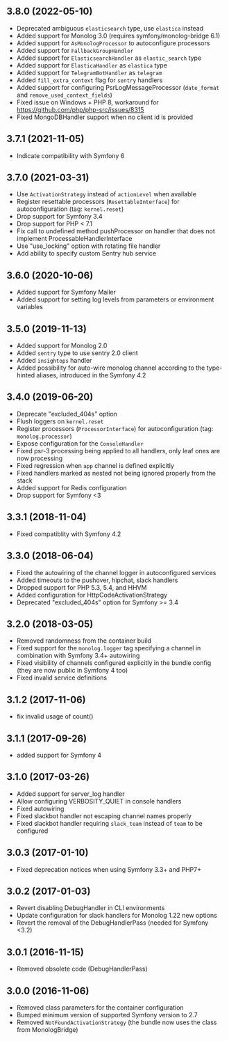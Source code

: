 ## 3.8.0 (2022-05-10)

* Deprecated ambiguous `elasticsearch` type, use `elastica` instead
* Added support for Monolog 3.0 (requires symfony/monolog-bridge 6.1)
* Added support for `AsMonologProcessor` to autoconfigure processors
* Added support for `FallbackGroupHandler`
* Added support for `ElasticsearchHandler` as `elastic_search` type
* Added support for `ElasticaHandler` as `elastica` type
* Added support for `TelegramBotHandler` as `telegram`
* Added `fill_extra_context` flag for `sentry` handlers
* Added support for configuring PsrLogMessageProcessor (`date_format` and `remove_used_context_fields`)
* Fixed issue on Windows + PHP 8, workaround for https://github.com/php/php-src/issues/8315
* Fixed MongoDBHandler support when no client id is provided

## 3.7.1 (2021-11-05)

* Indicate compatibility with Symfony 6

## 3.7.0 (2021-03-31)

* Use `ActivationStrategy` instead of `actionLevel` when available 
* Register resettable processors (`ResettableInterface`) for autoconfiguration (tag: `kernel.reset`)
* Drop support for Symfony 3.4
* Drop support for PHP < 7.1
* Fix call to undefined method pushProcessor on handler that does not implement ProcessableHandlerInterface
* Use "use_locking" option with rotating file handler
* Add ability to specify custom Sentry hub service

## 3.6.0 (2020-10-06)

* Added support for Symfony Mailer
* Added support for setting log levels from parameters or environment variables

## 3.5.0 (2019-11-13)

* Added support for Monolog 2.0
* Added `sentry` type to use sentry 2.0 client
* Added `insightops` handler
* Added possibility for auto-wire monolog channel according to the type-hinted aliases, introduced in the Symfony 4.2

## 3.4.0 (2019-06-20)

* Deprecate "excluded_404s" option
* Flush loggers on `kernel.reset`
* Register processors (`ProcessorInterface`) for autoconfiguration (tag: `monolog.processor`)
* Expose configuration for the `ConsoleHandler`
* Fixed psr-3 processing being applied to all handlers, only leaf ones are now processing
* Fixed regression when `app` channel is defined explicitly
* Fixed handlers marked as nested not being ignored properly from the stack
* Added support for Redis configuration
* Drop support for Symfony <3

## 3.3.1 (2018-11-04)

* Fixed compatiblity with Symfony 4.2

## 3.3.0 (2018-06-04)

* Fixed the autowiring of the channel logger in autoconfigured services
* Added timeouts to the pushover, hipchat, slack handlers
* Dropped support for PHP 5.3, 5.4, and HHVM
* Added configuration for HttpCodeActivationStrategy
* Deprecated "excluded_404s" option for Symfony >= 3.4

## 3.2.0 (2018-03-05)

* Removed randomness from the container build
* Fixed support for the `monolog.logger` tag specifying a channel in combination with Symfony 3.4+ autowiring
* Fixed visibility of channels configured explicitly in the bundle config (they are now public in Symfony 4 too)
* Fixed invalid service definitions

## 3.1.2 (2017-11-06)

* fix invalid usage of count()

## 3.1.1 (2017-09-26)

* added support for Symfony 4

## 3.1.0 (2017-03-26)

* Added support for server_log handler
* Allow configuring VERBOSITY_QUIET in console handlers
* Fixed autowiring
* Fixed slackbot handler not escaping channel names properly
* Fixed slackbot handler requiring `slack_team` instead of `team` to be configured

## 3.0.3 (2017-01-10)

* Fixed deprecation notices when using Symfony 3.3+ and PHP7+

## 3.0.2 (2017-01-03)

* Revert disabling DebugHandler in CLI environments
* Update configuration for slack handlers for Monolog 1.22 new options
* Revert the removal of the DebugHandlerPass (needed for Symfony <3.2)

## 3.0.1 (2016-11-15)

* Removed obsolete code (DebugHandlerPass)

## 3.0.0 (2016-11-06)

* Removed class parameters for the container configuration
* Bumped minimum version of supported Symfony version to 2.7
* Removed `NotFoundActivationStrategy` (the bundle now uses the class from MonologBridge)
